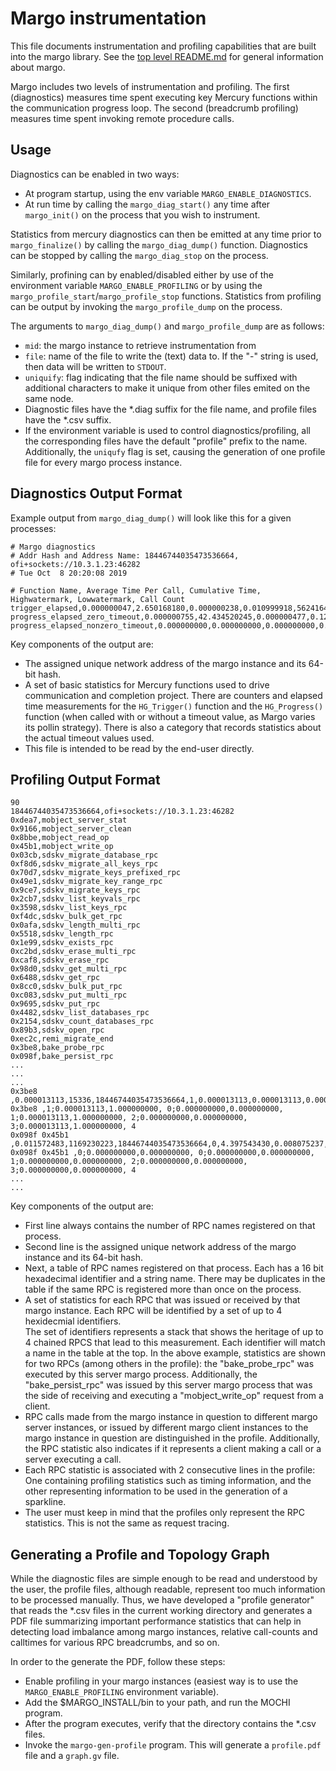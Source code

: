 # Margo instrumentation

This file documents instrumentation and profiling capabilities that are built into the
margo library.  See the [top level README.md](../README.md) for general
information about margo.

Margo includes two levels of instrumentation and profiling.  The first (diagnostics) measures time spent
executing key Mercury functions within the communication progress
loop.  The second (breadcrumb profiling) measures time spent invoking remote procedure calls.

## Usage

Diagnostics can be enabled in two ways:
* At program startup, using the env variable `MARGO_ENABLE_DIAGNOSTICS`.
* At run time by calling the `margo_diag_start()` any
time after `margo_init()` on the process that you wish to instrument.

Statistics from mercury diagnostics can then be emitted at any time prior to
`margo_finalize()` by calling the `margo_diag_dump()` function. Diagnostics
can be stopped by calling the `margo_diag_stop` on the process. 

Similarly, profining can by enabled/disabled either by use of the environment
variable `MARGO_ENABLE_PROFILING` or by using the `margo_profile_start`/`margo_profile_stop`
functions. Statistics from profiling can be output by invoking the `margo_profile_dump`
on the process.

The arguments to `margo_diag_dump()` and `margo_profile_dump` are as follows:
* `mid`: the margo instance to retrieve instrumentation from
* `file`: name of the file to write the (text) data to.  If the "-" string
  is used, then data will be written to `STDOUT`.
* `uniquify`: flag indicating that the file name should be suffixed with
  additional characters to make it unique from other files emited
  on the same node.
* Diagnostic files have the *.diag suffix for the file name, and 
profile files have the *.csv suffix. 
* If the environment variable is used to control diagnostics/profiling,
all the corresponding files have the default "profile" prefix to the name.
Additionally, the `uniqufy` flag is set, causing the generation of one profile
file for every margo process instance.
 
## Diagnostics Output Format

Example output from `margo_diag_dump()` will look like this for a given
processes:

```
# Margo diagnostics
# Addr Hash and Address Name: 18446744035473536664, ofi+sockets://10.3.1.23:46282
# Tue Oct  8 20:20:08 2019

# Function Name, Average Time Per Call, Cumulative Time, Highwatermark, Lowwatermark, Call Count
trigger_elapsed,0.000000047,2.650168180,0.000000238,0.010999918,56241640
progress_elapsed_zero_timeout,0.000000755,42.434520245,0.000000477,0.129006147,56173943
progress_elapsed_nonzero_timeout,0.000000000,0.000000000,0.000000000,0.000000000,0
```
Key components of the output are:
* The assigned unique network address of the margo instance and its 64-bit hash.
* A set of basic statistics for Mercury functions used to drive communication and
  completion project.  There are counters and elapsed time measurements for
  the `HG_Trigger()` function and the `HG_Progress()` function (when called with
  or without a timeout value, as Margo varies its pollin strategy).  There
  is also a category that records statistics about the actual timeout values
  used.
* This file is intended to be read by the end-user directly. 

## Profiling Output Format
```
90
18446744035473536664,ofi+sockets://10.3.1.23:46282
0xdea7,mobject_server_stat
0x9166,mobject_server_clean
0x8bbe,mobject_read_op
0x45b1,mobject_write_op
0x03cb,sdskv_migrate_database_rpc
0xf8d6,sdskv_migrate_all_keys_rpc
0x70d7,sdskv_migrate_keys_prefixed_rpc
0x49e1,sdskv_migrate_key_range_rpc
0x9ce7,sdskv_migrate_keys_rpc
0x2cb7,sdskv_list_keyvals_rpc
0x3598,sdskv_list_keys_rpc
0xf4dc,sdskv_bulk_get_rpc
0x0afa,sdskv_length_multi_rpc
0x5518,sdskv_length_rpc
0x1e99,sdskv_exists_rpc
0xc2bd,sdskv_erase_multi_rpc
0xcaf8,sdskv_erase_rpc
0x98d0,sdskv_get_multi_rpc
0x6488,sdskv_get_rpc
0x8cc0,sdskv_bulk_put_rpc
0xc083,sdskv_put_multi_rpc
0x9695,sdskv_put_rpc
0x4482,sdskv_list_databases_rpc
0x2154,sdskv_count_databases_rpc
0x89b3,sdskv_open_rpc
0xec2c,remi_migrate_end
0x3be8,bake_probe_rpc
0x098f,bake_persist_rpc
...
...
...
0x3be8 ,0.000013113,15336,18446744035473536664,1,0.000013113,0.000013113,0.000013113,1,18446744073709551615,0,0,18446744073709551615,0,0
0x3be8 ,1;0.000013113,1.000000000, 0;0.000000000,0.000000000, 1;0.000013113,1.000000000, 2;0.000000000,0.000000000, 3;0.000013113,1.000000000, 4
0x098f 0x45b1 ,0.011572483,1169230223,18446744035473536664,0,4.397543430,0.008075237,0.020334244,380,18446744073709551615,286331153,0,18446744073709551615,286331153,0
0x098f 0x45b1 ,0;0.000000000,0.000000000, 0;0.000000000,0.000000000, 1;0.000000000,0.000000000, 2;0.000000000,0.000000000, 3;0.000000000,0.000000000, 4
...
...

```
Key components of the output are:
* First line always contains the number of RPC names registered on that process.
* Second line is the assigned unique network address of the margo instance and its 64-bit hash.
* Next, a table of RPC names registered on that process.  Each has a 16 bit
  hexadecimal identifier and a string name.  There may be duplicates in the
  table if the same RPC is registered more than once on the process.
* A set of statistics for each RPC that was issued or received by that margo instance.
  Each RPC will be identified by a set of up to 4 hexidecmial identifiers.  
  The set of identifiers represents a stack that shows the heritage of up to 4 chained RPCS that lead to this
  measurement.  Each identifier will match a name in the table at the top.
  In the above example, statistics are shown for two RPCs (among others in the profile): the "bake_probe_rpc"
  was executed by this server margo process. Additionally, the "bake_persist_rpc" was issued by this server margo process
  that was the side of receiving and executing a "mobject_write_op" request from a client.
* RPC calls made from the margo instance in question to different margo server instances, or issued by different margo client instances
  to the margo instance in question are distinguished in the profile.
  Additionally, the RPC statistic also indicates if it represents a client making a call or a server executing a call.
* Each RPC statistic is associated with 2 consecutive lines in the profile: One containing profiling statistics such as timing information,
  and the other representing information to be used in the generation of a sparkline.
* The user must keep in mind that the profiles only represent the RPC statistics. This is not the same as request tracing.

## Generating a Profile and Topology Graph
While the diagnostic files are simple enough to be read and understood by the user,
the profile files, although readable, represent too much information to be processed
manually. Thus, we have developed a "profile generator" that reads the *.csv files
in the current working directory and generates a PDF file summarizing important 
performance statistics that can help in detecting load imbalance among margo instances,
relative call-counts and calltimes for various RPC breadcrumbs, and so on. 

In order to the generate the PDF, follow these steps:
* Enable profiling in your margo instances (easiest way is to use the `MARGO_ENABLE_PROFILING`
environment variable).
* Add the $MARGO_INSTALL/bin to your path, and run the MOCHI program. 
* After the program executes, verify that the directory contains the *.csv files. 
* Invoke the ```margo-gen-profile``` program. This will generate a ```profile.pdf```
  file and a ```graph.gv``` file. 

